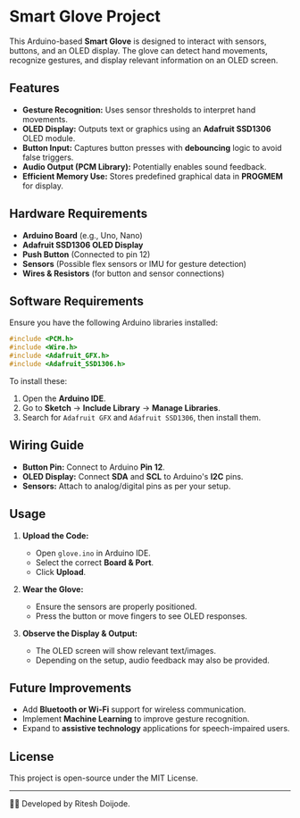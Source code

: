 # Smart Glove Project

This Arduino-based **Smart Glove** is designed to interact with sensors, buttons, and an OLED display. The glove can detect hand movements, recognize gestures, and display relevant information on an OLED screen.

## Features

- **Gesture Recognition:** Uses sensor thresholds to interpret hand movements.
- **OLED Display:** Outputs text or graphics using an **Adafruit SSD1306** OLED module.
- **Button Input:** Captures button presses with **debouncing** logic to avoid false triggers.
- **Audio Output (PCM Library):** Potentially enables sound feedback.
- **Efficient Memory Use:** Stores predefined graphical data in **PROGMEM** for display.

## Hardware Requirements

- **Arduino Board** (e.g., Uno, Nano)
- **Adafruit SSD1306 OLED Display**
- **Push Button** (Connected to pin 12)
- **Sensors** (Possible flex sensors or IMU for gesture detection)
- **Wires & Resistors** (for button and sensor connections)

## Software Requirements

Ensure you have the following Arduino libraries installed:

```cpp
#include <PCM.h>
#include <Wire.h>
#include <Adafruit_GFX.h>
#include <Adafruit_SSD1306.h>
```

To install these:
1. Open the **Arduino IDE**.
2. Go to **Sketch** → **Include Library** → **Manage Libraries**.
3. Search for `Adafruit GFX` and `Adafruit SSD1306`, then install them.

## Wiring Guide

- **Button Pin:** Connect to Arduino **Pin 12**.
- **OLED Display:** Connect **SDA** and **SCL** to Arduino's **I2C** pins.
- **Sensors:** Attach to analog/digital pins as per your setup.

## Usage

1. **Upload the Code:**  
   - Open `glove.ino` in Arduino IDE.  
   - Select the correct **Board & Port**.  
   - Click **Upload**.  

2. **Wear the Glove:**  
   - Ensure the sensors are properly positioned.  
   - Press the button or move fingers to see OLED responses.  

3. **Observe the Display & Output:**  
   - The OLED screen will show relevant text/images.  
   - Depending on the setup, audio feedback may also be provided.  

## Future Improvements

- Add **Bluetooth or Wi-Fi** support for wireless communication.
- Implement **Machine Learning** to improve gesture recognition.
- Expand to **assistive technology** applications for speech-impaired users.

## License

This project is open-source under the MIT License.

---

👨‍💻 Developed by Ritesh Doijode.
